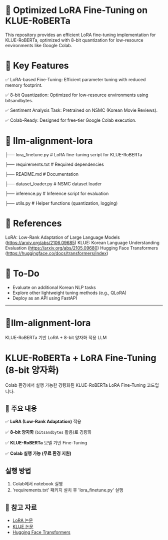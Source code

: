 # 🚀 Optimized LoRA Fine-Tuning on KLUE-RoBERTa
This repository provides an efficient LoRA fine-tuning implementation for KLUE-RoBERTa, optimized with 8-bit quantization for low-resource environments like Google Colab.


# 📌 Key Features
✅ LoRA-based Fine-Tuning: Efficient parameter tuning with reduced memory footprint.

✅ 8-bit Quantization: Optimized for low-resource environments using bitsandbytes.

✅ Sentiment Analysis Task: Pretrained on NSMC (Korean Movie Reviews).

✅ Colab-Ready: Designed for free-tier Google Colab execution.


# 📂 llm-alignment-lora
 ├── lora_finetune.py      # LoRA fine-tuning script for KLUE-RoBERTa
 
 ├── requirements.txt      # Required dependencies
 
 ├── README.md             # Documentation
 
 ├── dataset_loader.py     # NSMC dataset loader
 
 ├── inference.py          # Inference script for evaluation
 
 ├── utils.py              # Helper functions (quantization, logging)

 
# 🔗 References
LoRA: Low-Rank Adaptation of Large Language Models (https://arxiv.org/abs/2106.09685)
KLUE: Korean Language Understanding Evaluation (https://arxiv.org/abs/2105.09680)
Hugging Face Transformers (https://huggingface.co/docs/transformers/index)


# 📝 To-Do
- Evaluate on additional Korean NLP tasks
- Explore other lightweight tuning methods (e.g., QLoRA)
- Deploy as an API using FastAPI






------------------------------------------------------------------------------------------------------------------------------------------------------------------------------------------------------------------------------





# 🚀llm-alignment-lora
KLUE-RoBERTa 기반 LoRA + 8-bit 양자화 적용 LLM


# KLUE-RoBERTa + LoRA Fine-Tuning (8-bit 양자화)
Colab 환경에서 실행 가능한 경량화된 KLUE-RoBERTa LoRA Fine-Tuning 코드입니다.


## 📌 주요 내용
✅ **LoRA (Low-Rank Adaptation)** 적용

✅ **8-bit 양자화** (`bitsandbytes` 활용)로 경량화

✅ **KLUE-RoBERTa** 모델 기반 Fine-Tuning

✅ **Colab 실행 가능 (무료 환경 지원)**


## 실행 방법
1. Colab에서 notebook 실행
2. 'requirements.txt' 패키지 설치 후 'lora_finetune.py' 실행


## 🔗 참고 자료
- [LoRA 논문](https://arxiv.org/abs/2106.09685)
- [KLUE 논문](https://arxiv.org/abs/2105.09680)
- [Hugging Face Transformers](https://huggingface.co/docs/transformers/index)
